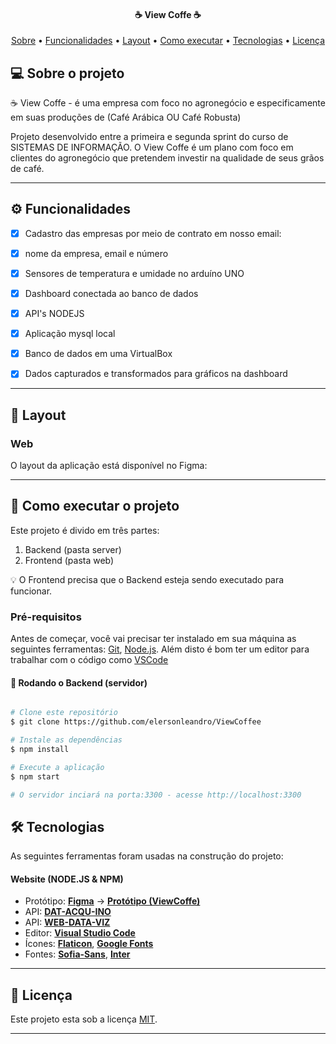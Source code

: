  
</p>


<h4 align="center"> 
	☕ View Coffe ☕
</h4>

<p align="center">
 <a href="#-sobre-o-projeto">Sobre</a> •
 <a href="#-funcionalidades">Funcionalidades</a> •
 <a href="#-layout">Layout</a> • 
 <a href="#-como-executar-o-projeto">Como executar</a> • 
 <a href="#-tecnologias">Tecnologias</a> • 
 <a href="#user-content--licença">Licença</a>
</p>


## 💻 Sobre o projeto

☕ View Coffe - é uma empresa com foco no agronegócio e especificamente em suas produções de (Café Arábica OU Café Robusta)  

Projeto desenvolvido entre a primeira e segunda sprint do curso de SISTEMAS DE INFORMAÇÃO. O View Coffe é um plano com foco em clientes do agronegócio que pretendem investir na qualidade de seus grãos de café.

---

## ⚙️ Funcionalidades

- [x] Cadastro das empresas por meio de contrato em nosso email:
- [x] nome da empresa, email e número
- [x] Sensores de temperatura e umidade no arduíno UNO
- [x] Dashboard conectada ao banco de dados 
- [x] API's NODEJS
- [x] Aplicação mysql local
- [x] Banco de dados em uma VirtualBox
- [x] Dados capturados e transformados para gráficos na dashboard


---

## 🎨 Layout


### Web

O layout da aplicação está disponível no Figma:

<a href="https://www.figma.com/file/ftyieZxb2JZDGb8z2h3bOI/View-Coffee?type=design&node-id=0-1&mode=design&t=fFHDpgRoDIkGgtxc-0">
</a>

---

## 🚀 Como executar o projeto

Este projeto é divido em três partes:
1. Backend (pasta server) 
2. Frontend (pasta web)

💡 O Frontend precisa que o Backend esteja sendo executado para funcionar.

### Pré-requisitos

Antes de começar, você vai precisar ter instalado em sua máquina as seguintes ferramentas:
[Git](https://git-scm.com), [Node.js](https://nodejs.org/en/). 
Além disto é bom ter um editor para trabalhar com o código como [VSCode](https://code.visualstudio.com/)

#### 🎲 Rodando o Backend (servidor)

```bash

# Clone este repositório
$ git clone https://github.com/elersonleandro/ViewCoffee

# Instale as dependências
$ npm install

# Execute a aplicação
$ npm start

# O servidor inciará na porta:3300 - acesse http://localhost:3300 

```


## 🛠 Tecnologias

As seguintes ferramentas foram usadas na construção do projeto:

#### **Website**  (NODE.JS & NPM)


-   Protótipo:  **[Figma](https://www.figma.com/)**  →  **[Protótipo (ViewCoffe)](https://www.figma.com/file/ftyieZxb2JZDGb8z2h3bOI/View-Coffee?type=design&node-id=0-1&mode=design&t=fFHDpgRoDIkGgtxc-0)**
-   API:  **[DAT-ACQU-INO](https://github.com/BandTec/dat-acqu-ino)**
-   API:  **[WEB-DATA-VIZ](https://github.com/BandTec/web-data-viz)**
-   Editor:  **[Visual Studio Code](https://code.visualstudio.com/)**
-   Ícones:  **[Flaticon](https://www.flaticon.com/br/)**,  **[Google Fonts](https://fonts.google.com/)**
-   Fontes:  **[Sofia-Sans](https://fonts.google.com/specimen/Sofia+Sans?query=sofia)**,  **[Inter](https://fonts.google.com/specimen/Inter?query=inter)**


---



## 📝 Licença

Este projeto esta sob a licença [MIT](./LICENSE).

---

